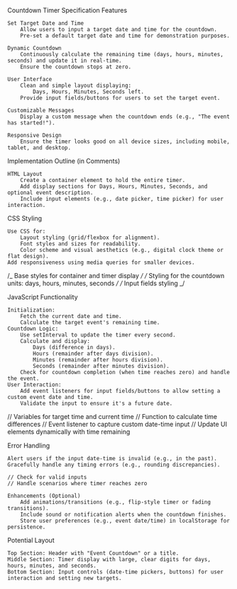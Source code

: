 Countdown Timer Specification
Features

    Set Target Date and Time
        Allow users to input a target date and time for the countdown.
        Pre-set a default target date and time for demonstration purposes.

    Dynamic Countdown
        Continuously calculate the remaining time (days, hours, minutes, seconds) and update it in real-time.
        Ensure the countdown stops at zero.

    User Interface
        Clean and simple layout displaying:
            Days, Hours, Minutes, Seconds left.
        Provide input fields/buttons for users to set the target event.

    Customizable Messages
        Display a custom message when the countdown ends (e.g., "The event has started!").

    Responsive Design
        Ensure the timer looks good on all device sizes, including mobile, tablet, and desktop.

Implementation Outline (in Comments)

    HTML Layout
        Create a container element to hold the entire timer.
        Add display sections for Days, Hours, Minutes, Seconds, and optional event description.
        Include input elements (e.g., date picker, time picker) for user interaction.

<!-- Container for Countdown Timer -->
<!-- Section to display time remaining: days, hours, minutes, seconds -->
<!-- Input fields/buttons to set custom target date and time -->

CSS Styling

    Use CSS for:
        Layout styling (grid/flexbox for alignment).
        Font styles and sizes for readability.
        Color scheme and visual aesthetics (e.g., digital clock theme or flat design).
    Add responsiveness using media queries for smaller devices.

/_ Base styles for container and timer display _/
/_ Styling for the countdown units: days, hours, minutes, seconds _/
/_ Input fields styling _/

JavaScript Functionality

    Initialization:
        Fetch the current date and time.
        Calculate the target event's remaining time.
    Countdown Logic:
        Use setInterval to update the timer every second.
        Calculate and display:
            Days (difference in days).
            Hours (remainder after days division).
            Minutes (remainder after hours division).
            Seconds (remainder after minutes division).
        Check for countdown completion (when time reaches zero) and handle the event.
    User Interaction:
        Add event listeners for input fields/buttons to allow setting a custom event date and time.
        Validate the input to ensure it's a future date.

// Variables for target time and current time
// Function to calculate time differences
// Event listener to capture custom date-time input
// Update UI elements dynamically with time remaining

Error Handling

    Alert users if the input date-time is invalid (e.g., in the past).
    Gracefully handle any timing errors (e.g., rounding discrepancies).

    // Check for valid inputs
    // Handle scenarios where timer reaches zero

    Enhancements (Optional)
        Add animations/transitions (e.g., flip-style timer or fading transitions).
        Include sound or notification alerts when the countdown finishes.
        Store user preferences (e.g., event date/time) in localStorage for persistence.

Potential Layout

    Top Section: Header with "Event Countdown" or a title.
    Middle Section: Timer display with large, clear digits for days, hours, minutes, and seconds.
    Bottom Section: Input controls (date-time pickers, buttons) for user interaction and setting new targets.
